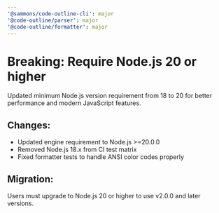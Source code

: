 ```yaml
---
'@sammons/code-outline-cli': major
'@code-outline/parser': major
'@code-outline/formatter': major
---
```


# Breaking: Require Node.js 20 or higher

Updated minimum Node.js version requirement from 18 to 20 for better performance and modern JavaScript features.

## Changes:

- Updated engine requirement to Node.js >=20.0.0
- Removed Node.js 18.x from CI test matrix
- Fixed formatter tests to handle ANSI color codes properly

## Migration:

Users must upgrade to Node.js 20 or higher to use v2.0.0 and later versions.
